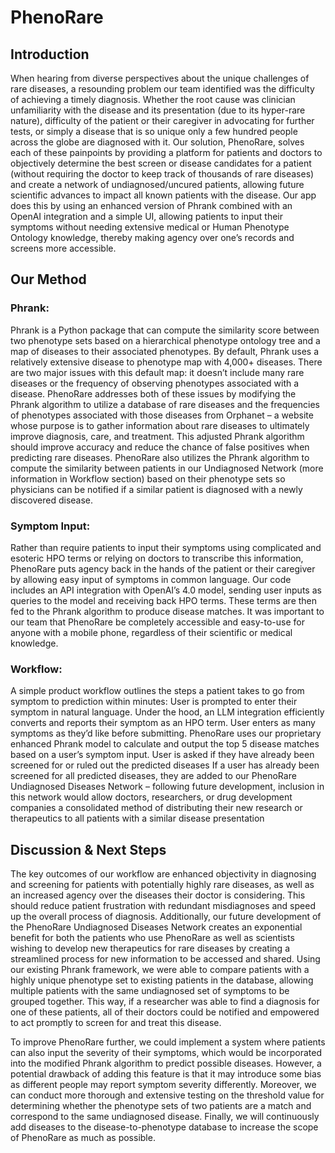 # PhenoRare

## Introduction
When hearing from diverse perspectives about the unique challenges of rare diseases, a resounding problem our team identified was the difficulty of achieving a timely diagnosis. Whether the root cause was clinician unfamiliarity with the disease and its presentation (due to its hyper-rare nature), difficulty of the patient or their caregiver in advocating for further tests, or simply a disease that is so unique only a few hundred people across the globe are diagnosed with it. Our solution, PhenoRare, solves each of these painpoints by providing a platform for patients and doctors to objectively determine the best screen or disease candidates for a patient (without requiring the doctor to keep track of thousands of rare diseases) and create a network of undiagnosed/uncured patients, allowing future scientific advances to impact all known patients with the disease. Our app does this by using an enhanced version of Phrank combined with an OpenAI integration and a simple UI, allowing patients to input their symptoms without needing extensive medical or Human Phenotype Ontology knowledge, thereby making agency over one’s records and screens more accessible. 

## Our Method
### Phrank:
Phrank is a Python package that can compute the similarity score between two phenotype sets based on a hierarchical phenotype ontology tree and a map of diseases to their associated phenotypes. By default, Phrank uses a relatively extensive disease to phenotype map with 4,000+ diseases. There are two major issues with this default map: it doesn’t include many rare diseases or the frequency of observing phenotypes associated with a disease. PhenoRare addresses both of these issues by modifying the Phrank algorithm to utilize a database of rare diseases and the frequencies of phenotypes associated with those diseases from Orphanet – a website whose purpose is to gather information about rare diseases to ultimately improve diagnosis, care, and treatment. This adjusted Phrank algorithm should improve accuracy and reduce the chance of false positives when predicting rare diseases. PhenoRare also utilizes the Phrank algorithm to compute the similarity between patients in our Undiagnosed Network (more information in Workflow section) based on their phenotype sets so physicians can be notified if a similar patient is diagnosed with a newly discovered disease. 

### Symptom Input:
Rather than require patients to input their symptoms using complicated and esoteric HPO terms or relying on doctors to transcribe this information, PhenoRare puts agency back in the hands of the patient or their caregiver by allowing easy input of symptoms in common language. Our code includes an API integration with OpenAI’s 4.0 model, sending user inputs as queries to the model and receiving back HPO terms. These terms are then fed to the Phrank algorithm to produce disease matches. It was important to our team that PhenoRare be completely accessible and easy-to-use for anyone with a mobile phone, regardless of their scientific or medical knowledge. 

### Workflow:
A simple product workflow outlines the steps a patient takes to go from symptom to prediction within minutes:
User is prompted to enter their symptom in natural language. Under the hood, an LLM integration efficiently converts and reports their symptom as an HPO term. User enters as many symptoms as they’d like before submitting.
PhenoRare uses our proprietary enhanced Phrank model to calculate and output the top 5 disease matches based on a user’s symptom input. 
User is asked if they have already been screened for or ruled out the predicted diseases 
If a user has already been screened for all predicted diseases, they are added to our PhenoRare Undiagnosed Diseases Network – following future development, inclusion in this network would allow doctors, researchers, or drug development companies a consolidated method of distributing their new research or therapeutics to all patients with a similar disease presentation

## Discussion & Next Steps
The key outcomes of our workflow are enhanced objectivity in diagnosing and screening for patients with potentially highly rare diseases, as well as an increased agency over the diseases their doctor is considering. This should reduce patient frustration with redundant misdiagnoses and speed up the overall process of diagnosis. Additionally, our future development of the PhenoRare Undiagnosed Diseases Network creates an exponential benefit for both the patients who use PhenoRare as well as scientists wishing to develop new therapeutics for rare diseases by creating a streamlined process for new information to be accessed and shared. Using our existing Phrank framework, we were able to compare patients with a highly unique phenotype set to existing patients in the database, allowing multiple patients with the same undiagnosed set of symptoms to be grouped together. This way, if a researcher was able to find a diagnosis for one of these patients, all of their doctors could be notified and empowered to act promptly to screen for and treat this disease. 

To improve PhenoRare further, we could implement a system where patients can also input the severity of their symptoms, which would be incorporated into the modified Phrank algorithm to predict possible diseases. However, a potential drawback of adding this feature is that it may introduce some bias as different people may report symptom severity differently. Moreover, we can conduct more thorough and extensive testing on the threshold value for determining whether the phenotype sets of two patients are a match and correspond to the same undiagnosed disease. Finally, we will continuously add diseases to the disease-to-phenotype database to increase the scope of PhenoRare as much as possible. 


